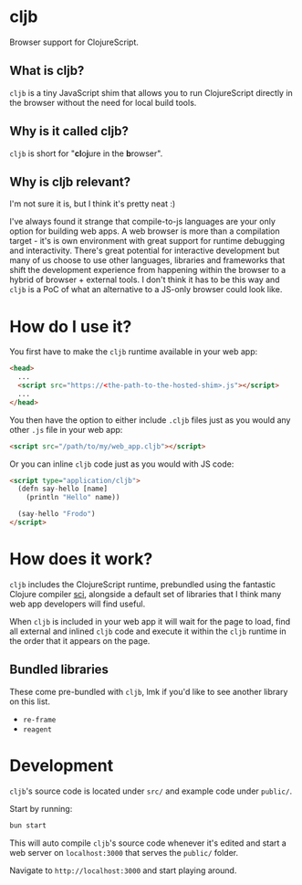 # cljb

Browser support for ClojureScript.

## What is cljb?

`cljb` is a tiny JavaScript shim that allows you to run ClojureScript directly in the browser without the need for local build tools.

## Why is it called cljb?

`cljb` is short for "**cl**o**j**ure in the **b**rowser".

## Why is cljb relevant?

I'm not sure it is, but I think it's pretty neat :)

I've always found it strange that compile-to-js languages are your only option for building web apps. A web browser is more than a compilation target - it's is own environment with great support for runtime debugging and interactivity. There's great potential for interactive development but many of us choose to use other languages, libraries and frameworks that shift the development experience from happening within the browser to a hybrid of browser + external tools. I don't think it has to be this way and `cljb` is a PoC of what an alternative to a JS-only browser could look like.

# How do I use it?

You first have to make the `cljb` runtime available in your web app:

```html
<head>
  ...
  <script src="https://<the-path-to-the-hosted-shim>.js"></script>
  ...
</head>
```

You then have the option to either include `.cljb` files just as you would any other `.js` file in your web app:

```html
<script src="/path/to/my/web_app.cljb"></script>
```

Or you can inline `cljb` code just as you would with JS code:

```html
<script type="application/cljb">
  (defn say-hello [name]
    (println "Hello" name))

  (say-hello "Frodo")
</script>
```

# How does it work?

`cljb` includes the ClojureScript runtime, prebundled using the fantastic Clojure compiler [sci](https://github.com/babashka/sci), alongside a default set of libraries that I think many web app developers will find useful.

When `cljb` is included in your web app it will wait for the page to load, find all external and inlined `cljb` code and execute it within the `cljb` runtime in the order that it appears on the page.

## Bundled libraries

These come pre-bundled with `cljb`, lmk if you'd like to see another library on this list.

* `re-frame`
* `reagent`

# Development

`cljb`'s source code is located under `src/` and example code under `public/`.

Start by running:

```sh
bun start
```

This will auto compile `cljb`'s source code whenever it's edited and start a web server on `localhost:3000` that serves the `public/` folder.

Navigate to `http://localhost:3000` and start playing around.
